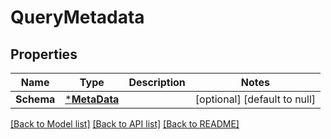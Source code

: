 # QueryMetadata

## Properties
Name | Type | Description | Notes
------------ | ------------- | ------------- | -------------
**Schema** | [***MetaData**](MetaData.md) |  | [optional] [default to null]

[[Back to Model list]](../README.md#documentation-for-models) [[Back to API list]](../README.md#documentation-for-api-endpoints) [[Back to README]](../README.md)

